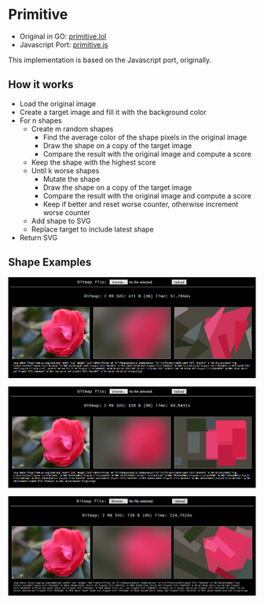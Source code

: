 # Primitive

* Original in GO: [primitive.lol](https://github.com/fogleman/primitive/)
* Javascript Port: [primitive.js](https://github.com/ondras/primitive.js)

This implementation is based on the Javascript port, originally.

## How it works

* Load the original image
* Create a target image and fill it with the background color
* For n shapes
  * Create m random shapes
    * Find the average color of the shape pixels in the original image
    * Draw the shape on a copy of the target image
    * Compare the result with the original image and compute a score
  * Keep the shape with the highest score
  * Until k worse shapes 
    * Mutate the shape
    * Draw the shape on a copy of the target image
    * Compare the result with the original image and compute a score
    * Keep if better and reset worse counter, otherwise increment worse counter
  * Add shape to SVG
  * Replace target to include latest shape
* Return SVG

## Shape Examples

![Triangle](images/primitive-triangle.png?raw=true)

![Rectangle](images/primitive.png?raw=true)

![Rotated Rectangle](images/primitive-rotated-rect.png?raw=true)

   
  
          

